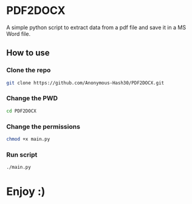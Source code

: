 # PDF2DOCX
A simple python script to extract data from a pdf file and save it in a MS Word file.

## How to use

### Clone the repo
```bash
git clone https://github.com/Anonymous-Hash30/PDF2DOCX.git
```

### Change the PWD
```bash
cd PDF2DOCX
```

### Change the permissions
```bash
chmod +x main.py
```

### Run script
```bash
./main.py
```

# Enjoy :)
